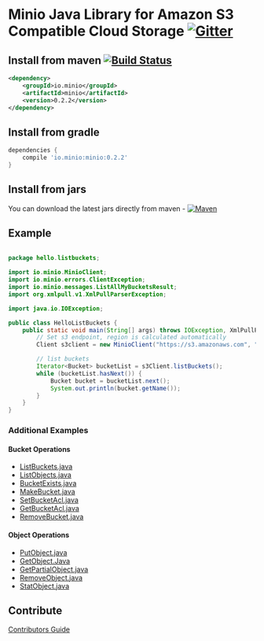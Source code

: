# Minio Java Library for Amazon S3 Compatible Cloud Storage [![Gitter](https://badges.gitter.im/Join%20Chat.svg)](https://gitter.im/Minio/minio?utm_source=badge&utm_medium=badge&utm_campaign=pr-badge&utm_content=badge)

## Install from maven [![Build Status](https://travis-ci.org/minio/minio-java.svg)](https://travis-ci.org/minio/minio-java)

```xml
<dependency>
    <groupId>io.minio</groupId>
    <artifactId>minio</artifactId>
    <version>0.2.2</version>
</dependency>
```

## Install from gradle

```gradle
dependencies {
    compile 'io.minio:minio:0.2.2'
}
```

## Install from jars

You can download the latest jars directly from maven - [![Maven](https://img.shields.io/maven-central/v/io.minio/minio.svg)](http://repo1.maven.org/maven2/io/minio/minio/0.2.2/)

## Example
```java

package hello.listbuckets;

import io.minio.MinioClient;
import io.minio.errors.ClientException;
import io.minio.messages.ListAllMyBucketsResult;
import org.xmlpull.v1.XmlPullParserException;

import java.io.IOException;

public class HelloListBuckets {
    public static void main(String[] args) throws IOException, XmlPullParserException, ClientException {
        // Set s3 endpoint, region is calculated automatically
        Client s3client = new MinioClient("https://s3.amazonaws.com", "YOUR-ACCESSKEYID", "YOUR-SECRETACCESSKEY");

        // list buckets
        Iterator<Bucket> bucketList = s3Client.listBuckets();
        while (bucketList.hasNext()) {
            Bucket bucket = bucketList.next();
            System.out.println(bucket.getName());
        }
    }
}

```

### Additional Examples

#### Bucket Operations

* [ListBuckets.java](https://github.com/minio/minio-java-examples/blob/master/src/main/java/io/minio/examples/ListBuckets.java)
* [ListObjects.java](https://github.com/minio/minio-java-examples/blob/master/src/main/java/io/minio/examples/ListObjects.java)
* [BucketExists.java](https://github.com/minio/minio-java-examples/blob/master/src/main/java/io/minio/examples/BucketExists.java)
* [MakeBucket.java](https://github.com/minio/minio-java-examples/blob/master/src/main/java/io/minio/examples/MakeBucket.java)
* [SetBucketAcl.java](https://github.com/minio/minio-java-examples/blob/master/src/main/java/io/minio/examples/SetBucketAcl.java)
* [GetBucketAcl.java](https://github.com/minio/minio-java-examples/blob/master/src/main/java/io/minio/examples/GetBucketAcl.java)
* [RemoveBucket.java](https://github.com/minio/minio-java-examples/blob/master/src/main/java/io/minio/examples/RemoveBucket.java)

#### Object Operations

* [PutObject.java](https://github.com/minio/minio-java-examples/blob/master/src/main/java/io/minio/examples/PutObject.java)
* [GetObject.Java](https://github.com/minio/minio-java-examples/blob/master/src/main/java/io/minio/examples/GetObject.java)
* [GetPartialObject.java](https://github.com/minio/minio-java-examples/blob/master/src/main/java/io/minio/examples/GetPartialObject.java)
* [RemoveObject.java](https://github.com/minio/minio-java-examples/blob/master/src/main/java/io/minio/examples/RemoveObject.java)
* [StatObject.java](https://github.com/minio/minio-java-examples/blob/master/src/main/java/io/minio/examples/StatObject.java)

## Contribute

[Contributors Guide](./CONTRIBUTING.md)
